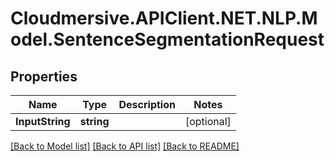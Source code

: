 # Cloudmersive.APIClient.NET.NLP.Model.SentenceSegmentationRequest
## Properties

Name | Type | Description | Notes
------------ | ------------- | ------------- | -------------
**InputString** | **string** |  | [optional] 

[[Back to Model list]](../README.md#documentation-for-models) [[Back to API list]](../README.md#documentation-for-api-endpoints) [[Back to README]](../README.md)

